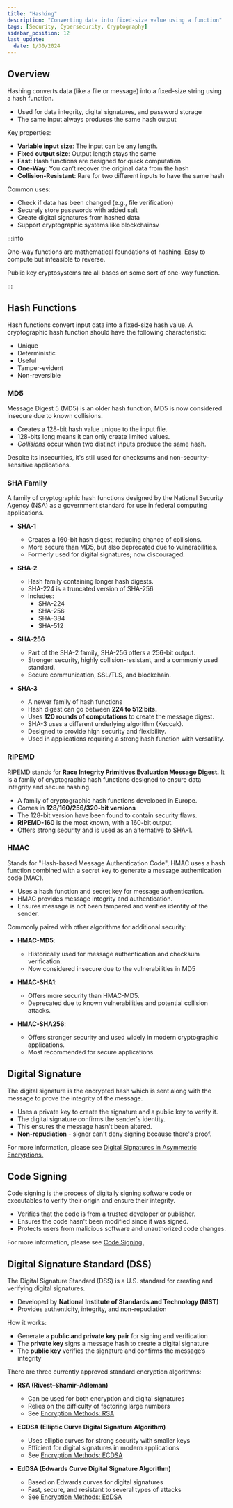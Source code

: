 ```yaml
---
title: "Hashing"
description: "Converting data into fixed-size value using a function"
tags: [Security, Cybersecurity, Cryptography]
sidebar_position: 12
last_update:
  date: 1/30/2024
---
```




## Overview

Hashing converts data (like a file or message) into a fixed-size string using a hash function.

- Used for data integrity, digital signatures, and password storage
- The same input always produces the same hash output

Key properties:

- **Variable input size**: The input can be any length.
- **Fixed output size**: Output length stays the same
- **Fast**: Hash functions are designed for quick computation
- **One-Way**: You can’t recover the original data from the hash
- **Collision-Resistant**: Rare for two different inputs to have the same hash

Common uses:

- Check if data has been changed (e.g., file verification)
- Securely store passwords with added salt
- Create digital signatures from hashed data
- Support cryptographic systems like blockchainsv

:::info

One-way functions are mathematical foundations of hashing.
Easy to compute but infeasible to reverse.

Public key cryptosystems are all bases on some sort of one-way function.

:::


## Hash Functions 

Hash functions convert input data into a fixed-size hash value. A cryptographic hash function should have the following characteristic: 

- Unique 
- Deterministic
- Useful 
- Tamper-evident 
- Non-reversible

### MD5

Message Digest 5 (MD5) is an older hash function, MD5 is now considered insecure due to known collisions.

- Creates a 128-bit hash value unique to the input file.
- 128-bits long means it can only create limited values.
- *Collisions* occur when two distinct inputs produce the same hash.

Despite its insecurities, it's still used for checksums and non-security-sensitive applications.

### SHA Family  

A family of cryptographic hash functions designed by the National Security Agency (NSA) as a government standard for use in federal computing applications.

- **SHA-1** 
    
    - Creates a 160-bit hash digest, reducing chance of collisions.
    - More secure than MD5, but also deprecated due to vulnerabilities.
    - Formerly used for digital signatures; now discouraged.

- **SHA-2** 

    - Hash family containing longer hash digests.
    - SHA-224 is a truncated version of SHA-256
    - Includes:
        - SHA-224
        - SHA-256
        - SHA-384
        - SHA-512

- **SHA-256** 

   - Part of the SHA-2 family, SHA-256 offers a 256-bit output.
   - Stronger security, highly collision-resistant, and a commonly used standard.
   - Secure communication, SSL/TLS, and blockchain.

- **SHA-3** 

   - A newer family of hash functions
   - Hash digest can go between **224 to 512 bits.**
   - Uses **120 rounds of computations** to create the message digest.
   - SHA-3 uses a different underlying algorithm (Keccak).
   - Designed to provide high security and flexibility.
   - Used in applications requiring a strong hash function with versatility.


### RIPEMD

RIPEMD stands for **Race Integrity Primitives Evaluation Message Digest.** It is a family of cryptographic hash functions designed to ensure data integrity and secure hashing.

- A family of cryptographic hash functions developed in Europe.
- Comes in **128/160/256/320-bit versions**
- The 128-bit version have been found to contain security flaws.
- **RIPEMD-160** is the most known, with a 160-bit output.
- Offers strong security and is used as an alternative to SHA-1.

### HMAC

Stands for "Hash-based Message Authentication Code", HMAC uses a hash function combined with a secret key to generate a message authentication code (MAC).

- Uses a hash function and secret key for message authentication.
- HMAC provides message integrity and authentication.
- Ensures message is not been tampered and verifies identity of the sender.

Commonly paired with other algorithms for additional security:

- **HMAC-MD5**: 

    - Historically used for message authentication and checksum verification.
    - Now considered insecure due to the vulnerabilities in MD5

- **HMAC-SHA1**: 

    - Offers more security than HMAC-MD5.
    - Deprecated due to known vulnerabilities and potential collision attacks.

- **HMAC-SHA256**: 

    - Offers stronger security and used widely in modern cryptographic applications.
    - Most recommended for secure applications.

## Digital Signature

The digital signature is the encrypted hash which is sent along with the message to prove the integrity of the message.

- Uses a private key to create the signature and a public key to verify it.
- The digital signature confirms the sender's identity.
- This ensures the message hasn't been altered.
- **Non-repudiation** - signer can't deny signing because there's proof.

For more information, please see [Digital Signatures in Asymmetric Encryptions.](/docs/007-Cybersecurity/025-Cryptography/010-Asymmetric-Encryption.md)


## Code Signing

Code signing is the process of digitally signing software code or executables to verify their origin and ensure their integrity.

- Verifies that the code is from a trusted developer or publisher.
- Ensures the code hasn't been modified since it was signed.
- Protects users from malicious software and unauthorized code changes.

For more information, please see [Code Signing.](/docs/007-Cybersecurity/027-Software-Security/010-Application-Security.md#code-signing)



## Digital Signature Standard (DSS)

The Digital Signature Standard (DSS) is a U.S. standard for creating and verifying digital signatures.

- Developed by **National Institute of Standards and Technology (NIST)**
- Provides authenticity, integrity, and non-repudiation

How it works:

- Generate a **public and private key pair** for signing and verification
- The **private key** signs a message hash to create a digital signature
- The **public key** verifies the signature and confirms the message’s integrity

There are three currently approved standard encryption algorithms:

- **RSA (Rivest–Shamir–Adleman)**

  - Can be used for both encryption and digital signatures
  - Relies on the difficulty of factoring large numbers
  - See [Encryption Methods: RSA](/docs/007-Cybersecurity/025-Cryptography/010-Asymmetric-Encryption.md#rsa)

- **ECDSA (Elliptic Curve Digital Signature Algorithm)**

  - Uses elliptic curves for strong security with smaller keys
  - Efficient for digital signatures in modern applications
  - See [Encryption Methods: ECDSA](/docs/007-Cybersecurity/025-Cryptography/010-Asymmetric-Encryption.md#ecc-variations)

- **EdDSA (Edwards Curve Digital Signature Algorithm)**

  - Based on Edwards curves for digital signatures
  - Fast, secure, and resistant to several types of attacks
  - See [Encryption Methods: EdDSA](/docs/007-Cybersecurity/025-Cryptography/010-Asymmetric-Encryption.md#ecc-variations)


